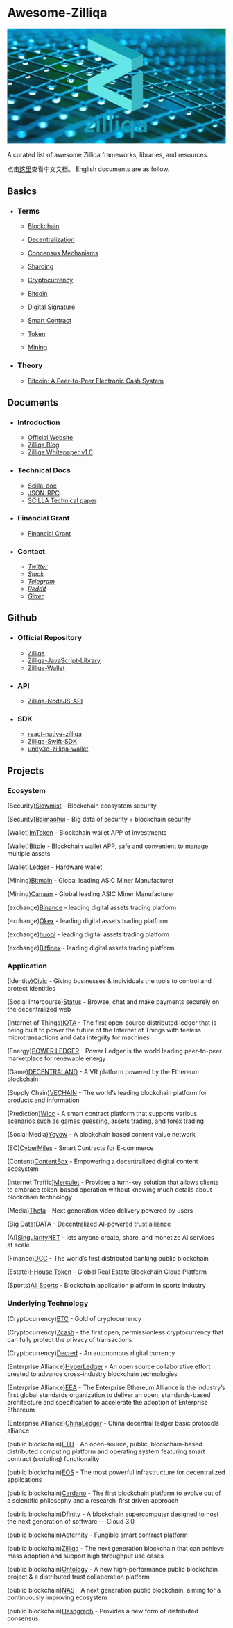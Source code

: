 # Awesome-Zilliqa

![Zilliqa](./Documents/img/zilliqa-img.jpeg)



A curated list of awesome Zilliqa frameworks, libraries, and resources.

点击[这里](./Documents/README.md)查看中文文档。
English documents are as follow.



## Basics

* ### Terms

  * [Blockchain](https://en.wikipedia.org/wiki/Blockchain)

  * [Decentralization](https://en.wikipedia.org/wiki/Decentralization)

  * [Concensus Mechanisms](https://medium.com/the-daily-bit/9-types-of-consensus-mechanisms-that-you-didnt-know-about-49ec365179da)

  * [Sharding](https://medium.com/edchain/what-is-sharding-in-blockchain-8afd9ed4cff0)

  * [Cryptocurrency](https://en.wikipedia.org/wiki/Cryptocurrency)

  * [Bitcoin](https://en.wikipedia.org/wiki/Bitcoin)

  * [Digital Signature](https://en.wikipedia.org/wiki/Digital_signature)

  * [Smart Contract](https://en.wikipedia.org/wiki/Smart_contract)

  * [Token](https://en.bitcoinwiki.org/wiki/Token)

  * [Mining](https://en.bitcoin.it/wiki/Mining)

    

* ### Theory

  * [Bitcoin: A Peer-to-Peer Electronic Cash System](https://bitcoin.org/bitcoin.pdf)



## Documents

* ### Introduction

  * [Official Website](https://zilliqa.com/)
  * [Zilliqa Blog](https://blog.zilliqa.com/@xinshu)
  * [Zilliqa Whitepaper v1.0](https://docs.zilliqa.com/whitepaper.pdf)

  

* ### Technical Docs

  * [Scilla-doc](http://scilla.readthedocs.io/en/latest/)
  * [JSON-RPC](https://apidocs.zilliqa.com/#introduction)
  * [SCILLA Technical paper](https://arxiv.org/pdf/1801.00687.pdf)

  

* ### Financial Grant

  * [Financial Grant](https://blog.zilliqa.com/buildonzil-introducing-the-zilliqa-ecosystem-grant-programme-6ccb98892712)

    

* ### Contact
  * [*Twitter*](https://twitter.com/zilliqa)
  * [*Slack*](https://invite.zilliqa.com/)
  * [*Telegram*](https://t.me/zilliqachat)
  * [*Reddit*](https://www.reddit.com/r/zilliqa/)
  * [*Gitter*](https://gitter.im/Zilliqa/ecogrant)



## Github

* ### Official Repository

  * [Zilliqa](https://github.com/Zilliqa/Zilliqa)
  * [Zilliqa-JavaScript-Library](https://github.com/Zilliqa/Zilliqa-JavaScript-Library)
  * [Zilliqa-Wallet](https://github.com/Zilliqa/Zilliqa-Wallet) 


* ### API
  * [Zilliqa-NodeJS-API](https://github.com/Inmediate/Zilliqa-NodeJS-API)


* ### SDK
  * [react-native-zilliqa](https://github.com/FireStack-Lab/react-native-zilliqa)
  * [Zilliqa-Swift-SDK](https://github.com/OpenZesame/Zilliqa-Swift-SDK)
  * [unity3d-zilliqa-wallet](https://github.com/jonas0110/unity3d-zilliqa-wallet)

  

## Projects

### Ecosystem

(Security)[Slowmist](https://www.slowmist.com/) - Blockchain ecosystem security

(Security)[Baimaohui](http://www.baimaohui.net/) - Big data of security + blockchain security

(Wallet)[ImToken](https://token.im/) - Blockchain wallet APP of investments

(Wallet)[Bitpie](https://bitpie.com/) - Blockchain wallet APP, safe and convenient to manage multiple assets

(Wallet)[Ledger](https://www.ledgerwallet.com/) - Hardware wallet

(Mining)[Bitmain](https://www.bitmain.com/) - Global leading ASIC Miner Manufacturer

(Mining)[Canaan](https://www.canaan-creative.com/) - Global leading ASIC Miner Manufacturer

(exchange)[Binance](https://www.binance.com/) - leading digital assets trading platform

(exchange)[Okex](http://www.okex.com/) - leading digital assets trading platform

(exchange)[huobi](https://www.huobi.com/) - leading digital assets trading platform

(exchange)[Bitfinex](https://www.bitfinex.com/) - leading digital assets trading platform



### Application

(Identity)[Civic](https://www.civic.com/) - Giving businesses & individuals the tools to control and protect identities

(Social Intercourse)[Status](https://status.im/) - Browse, chat and make payments securely on the decentralized web

(Internet of Things)[IOTA](https://www.iota.org/) - The first open-source distributed ledger that is being built to power the future of the Internet of Things with feeless microtransactions and data integrity for machines

(Energy)[POWER LEDGER](https://powerledger.io/) - Power Ledger is the world leading peer-to-peer marketplace for renewable energy

(Game)[DECENTRALAND](https://decentraland.org/) - A VR platform powered by the Ethereum blockchain

(Supply Chain)[VECHAIN](https://www.vechain.com/#/) - The world’s leading blockchain platform for products and information

(Prediction)[Wicc](https://www.waykichain.com/ ) - A smart contract platform that supports various scenarios such as games guessing, assets trading, and forex trading

(Social Media)[Yoyow](https://yoyow.org/) - A blockchain based content value network

(EC)[CyberMiles](https://www.cybermiles.io/) - Smart Contracts for E-commerce

(Content)[ContentBox](https://contentbox.one/) - Empowering a decentralized digital content ecosystem

(Internet Traffic)[Merculet](https://merculet.io/) - Provides a turn-key solution that allows clients to embrace token-based operation without knowing much details about blockchain technology

(Media)[Theta](https://www.thetatoken.org/) - Next generation video delivery powered by users

(Big Data)[DATA](http://www.data.eco/) - Decentralized AI-powered trust alliance

(AI)[SingularityNET](https://singularitynet.io/) - lets anyone create, share, and monetize AI services at scale

(Finance)[DCC](http://dcc.finance/) - The world’s first distributed banking public blockchain

(Estate)[I-House Token](https://ihtcoin.com/) - Global Real Estate Blockchain Cloud Platform

(Sports)[All Sports](https://www.allsportschain.com) - Blockchain application platform in sports industry

### Underlying Technology

(Cryptocurrency)[BTC](https://www.btcchina.com/) - Gold of cryptocurrency

(Cryptocurrency)[Zcash](https://z.cash/) - the first open, permissionless cryptocurrency that can fully protect the privacy of transactions

(Cryptocurrency)[Decred](https://www.decred.org/) - An autonomous digital currency

(Enterprise Alliance)[HyperLedger](https://www.hyperledger.org/) - An open source collaborative effort created to advance cross-industry blockchain technologies

(Enterprise Alliance)[EEA](https://entethalliance.org ) - The Enterprise Ethereum Alliance is the industry’s first global standards organization to deliver an open, standards-based architecture and specification to accelerate the adoption of Enterprise Ethereum

(Enterprise Alliance)[ChinaLedger](http://www.chinaledger.com/) - China decentral ledger basic protocols alliance

(public blockchain)[ETH](https://www.ethereum.org/ ) - An open-source, public, blockchain-based distributed computing platform and operating system featuring smart contract (scripting) functionality

(public blockchain)[EOS](https://eos.io/) - The most powerful infrastructure for decentralized applications

(public blockchain)[Cardano](https://www.cardano.org/zh/home-3/) - The first blockchain platform to evolve out of a scientific philosophy and a research-first driven approach

(public blockchain)[Dfinity](https://dfinity.org/) - A blockchain supercomputer designed to host the next generation of software — Cloud 3.0

(public blockchain)[Aeternity](https://aeternity.com/zh) - Fungible smart contract platform

(public blockchain)[Zilliqa](https://zilliqa.com/) - The next generation blockchain that can achieve mass adoption and support high throughput use cases

(public blockchain)[Ontology](https://ont.io/) - A new high-performance public blockchain project & a distributed trust collaboration platform

(public blockchain)[NAS](https://nebulas.io) - A next generation public blockchain, aiming for a continuously improving ecosystem

(public blockchain)[Hashgraph](https://www.hederahashgraph.com/) - Provides a new form of distributed consensus
